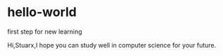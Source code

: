 # hello-world
first step for new learning

Hi,Stuarx,I hope you can study well in computer science for your future.
